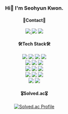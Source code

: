 <div align=center>

  ### Hi👋 I'm Seohyun Kwon.
    
  #### 💌Contact💌
  <p> 
  <a href="https://velog.io/@seohyunkwon98" target="_blank"><img src="https://img.shields.io/badge/Velog-20C997?style=flat-square&logo=Velog&logoColor=white"/>
  <a href="mailto:seohyunkwon98@gmail.com" target="_blank"><img src="https://img.shields.io/badge/Gmail-EA4335?style=flat-square&logo=Gmail&logoColor=white"/></a>
  <a href="https://www.instagram.com/murrmmur/" target="_blank"><img src="https://img.shields.io/badge/Instagram-E4405F?style=flat-square&logo=Instagram&logoColor=white"/></a>
  </p>
  
  #### 🛠️Tech Stack🛠️
  <p>
      <img src="https://img.shields.io/badge/java-007396?style=for-the-badge&logo=openjdk&logoColor=white"> 
      <img src="https://img.shields.io/badge/python-3776AB?style=for-the-badge&logo=Python&logoColor=white"> 
      <img src="https://img.shields.io/badge/javascript-F7DF1E?style=for-the-badge&logo=javascript&logoColor=black"> 
      <img src="https://img.shields.io/badge/Oracle-F80000?style=for-the-badge&logo=oracle&logoColor=white">
    <br>
      <img src="https://img.shields.io/badge/spring-6DB33F?style=for-the-badge&logo=spring&logoColor=white">
      <img src="https://img.shields.io/badge/springboot-6DB33F?style=for-the-badge&logo=springboot&logoColor=white">
      <img src="https://img.shields.io/badge/bootstrap-7952B3?style=for-the-badge&logo=bootstrap&logoColor=white">
    <br>  
      <img src="https://img.shields.io/badge/html5-E34F26?style=for-the-badge&logo=html5&logoColor=white"> 
      <img src="https://img.shields.io/badge/css-1572B6?style=for-the-badge&logo=css3&logoColor=white"> 
      <img src="https://img.shields.io/badge/jquery-0769AD?style=for-the-badge&logo=jquery&logoColor=white">
    <br>
      <img src="https://img.shields.io/badge/git-F05032?style=for-the-badge&logo=git&logoColor=white">
      <img src="https://img.shields.io/badge/github-181717?style=for-the-badge&logo=github&logoColor=white">
      <img src="https://img.shields.io/badge/AWS-23FF9900?style=for-the-badge&logo=amazon-aws&logoColor=white">
    <br>
      <img src="https://img.shields.io/badge/IntelliJ-000000?style=for-the-badge&logo=intellijidea&logoColor=white">
      <img src="https://img.shields.io/badge/Eclipse-FE7A16?style=for-the-badge&logo=eclipse&logoColor=white">
  </p>

  #### 🎖️Solved.ac🎖️
  [![Solved.ac Profile](http://mazassumnida.wtf/api/v2/generate_badge?boj=seohyunkwon98)](https://solved.ac/seohyunkwon98/)


</div>

